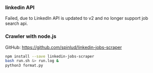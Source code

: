 ### linkedin API

Failed, due to LinkedIn API is updated to v2 and no longer support job search api.

### Crawler with node.js

GitHub: https://github.com/spinlud/linkedin-jobs-scraper 

``` bash
npm install --save linkedin-jobs-scraper
bash run.sh &> run.log &
python3 format.py
```




